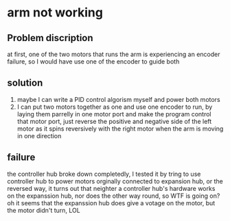 # arm not working


## Problem discription
at first, one of the two motors that runs the arm is experiencing an encoder failure, so I would have use one of the encoder to guide both

## solution
1. maybe I can write a PID control algorism myself and power both motors
2. I can put two motors together as one and use one encoder to run, by laying them parrelly in one motor port and make the program control that motor port, just reverse the positive and negative side of the left motor as it spins reversively with the right motor when the arm is moving in one direction


## failure
the controller hub broke down completedly, I tested it by tring to use controller hub to power motors orginally connected to expansion hub, or the reversed way, it turns out that neighter a controller hub's hardware works on the expanssion hub, nor does the other way round, so WTF is going on?
oh it seems that the expanssion hub does give a votage on the motor, but the motor didn't turn, LOL


